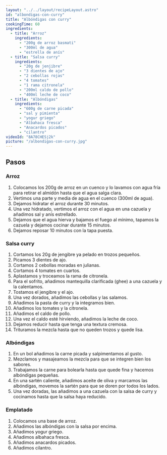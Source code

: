 ```yaml
---
layout: "../../layout/recipeLayout.astro"
id: "albondigas-con-curry"
title: "Albóndigas con curry"
cookingTime: 60
ingredients:
  - title: "Arroz"
    ingredients:
      - "200g de arroz basmati"
      - "300ml de agua"
      - "estrella de anís"
  - title: "Salsa curry"
    ingredients:
      - "20g de jenjibre"
      - "3 dientes de ajo"
      - "2 cebollas rojas"
      - "4 tomates"
      - "1 rama citronela"
      - "200ml caldo de pollo"
      - "400ml leche de coco"
  - title: "Albóndigas"
    ingredients:
      - "600g de carne picada"
      - "sal y pimienta"
      - "yogur griego"
      - "Albahaca fresca"
      - "Anacardos picados"
      - "cilantro"
videoId: "8A78CHESj2k"
picture: "/albondigas-con-curry.jpg"
---
```


## Pasos

### Arroz

1. Colocamos los 200g de arroz en un cuenco y lo lavamos con agua fría para retirar el almidón hasta que el agua salga clara.
2. Vertimos una parte y media de agua en el cuenco (300ml de agua).
3. Dejamos hidratar el arroz durante 30 minutos.
4. Una vez hidratado, vertimos el arroz con el agua en una cazuela y añadimos sal y anís estrellado.
5. Dejamos que el agua hierva y bajamos el fuego al mínimo, tapamos la cazuela y dejamos cocinar durante 15 minutos.
6. Dejamos reposar 10 minutos con la tapa puesta.

### Salsa curry

1. Cortamos los 20g de jengibre ya pelado en trozos pequeños.
2. Picamos 3 dientes de ajo.
3. Cortamos 2 cebollas moradas en julianas.
4. Cortamos 4 tomates en cuartos.
5. Aplastamos y troceamos la rama de citronela.
6. Para el sofrito, añadimos mantequilla clarificada (ghee) a una cazuela y la calentamos.
7. Tostamos el jengibre y el ajo.
8. Una vez dorados, añadimos las cebollas y las salamos.
9. Añadimos la pasta de curry y la integramos bien.
10. Añadimos los tomates y la citronela.
11. Añadimos el caldo de pollo.
12. Una vez el caldo esté hirviendo, añadimos la leche de coco.
13. Dejamos reducir hasta que tenga una textura cremosa.
14. Trituramos la mezcla hasta que no queden trozos y quede lisa.

### Albóndigas

1. En un bol añadimos la carne picada y salpimentamos al gusto.
2. Mezclamos y masajeamos la mezcla para que se integren bien los sabores.
3. Trabajamos la carne para bolearla hasta que quede fina y hacemos albóndigas pequeñas.
4. En una sartén caliente, añadimos aceite de oliva y marcamos las albóndigas, movemos la sartén para que se doren por todos los lados.
5. Una vez doradas, las añadimos a una cazuela con la salsa de curry y cocinamos hasta que la salsa haya reducido.

### Emplatado

1. Colocamos una base de arroz.
2. Añadimos las albóndigas con la salsa por encima.
3. Añadimos yogur griego.
4. Añadimos albahaca fresca.
5. Añadimos anacardos picados.
6. Añadimos cilantro.
